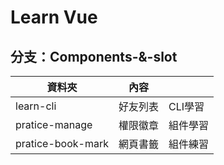 # Learn Vue

## 分支：Components-&-slot

| 資料夾             | 內容      |         |
| ----------------- | -------- | ------- |
| learn-cli				  | 好友列表   | CLI學習 |
| pratice-manage    | 權限徽章   | 組件學習 |
| pratice-book-mark | 網頁書籤   | 組件練習 |